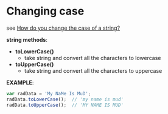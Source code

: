# Changing case

see [How do you change the case of a string?](https://developer.mozilla.org/en-US/docs/Learn/JavaScript/First_steps/Useful_string_methods#Changing_case)

**string methods**:

- **toLowerCase()**
  - take string and convert all the characters to lowercase
- **toUpperCase()**
  - take string and convert all the characters to uppercase

**EXAMPLE**:

```javascript
var radData = 'My NaMe Is MuD';
radData.toLowerCase();  // 'my name is mud'
radData.toUpperCase();  // 'MY NAME IS MUD'
```
